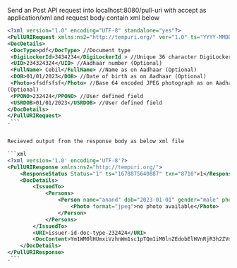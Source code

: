 Send an Post API request into localhost:8080/pull-uri with accept as application/xml and request body contain xml below

```xml
<?xml version="1.0" encoding="UTF-8" standalone="yes"?>
<PullURIRequest xmlns:ns2="http://tempuri.org/" ver="1.0" ts="YYYY-MMDDThh:mm:ss+/-nn:nn" txn="1234" orgId="" format="xml/pdf/both">
<DocDetails>
 <DocType>pdf</DocType> //Document type
 <DigiLockerId>3434234</DigiLockerId > //Unique 36 character DigiLocker Id
 <UID>234324324</UID> //Aadhaar number (Optional)
 <FullName> Cebil</FullName> //Name as on Aadhaar (Optional)
 <DOB>01/01/2023</DOB> //Date of birth as on Aadhaar (Optional)
 <Photo>sfsdfsfsf</Photo> //Base 64 encoded JPEG photograph as on Aadhaar
(Optional)
 <PPONO>232424</PPONO> //User defined field
 <USRDOB>01/01/2023</USRDOB> //User defined field
</DocDetails>
</PullURIRequest>
.```


Recieved output from the response body as below xml file

```xml
<?xml version='1.0' encoding='UTF-8'?>
<PullURIResponse xmlns:ns2="http://tempuri.org/">
    <ResponseStatus Status="1" ts="1678875640887" txn="8710">1</ResponseStatus>
    <DocDetails>
        <IssuedTo>
            <Persons>
                <Person name="anand" dob="2023-01-01" gender="male" phone="8239284920">
                    <Photo format="jpeg">no photo available</Photo>
                </Person>
            </Persons>
        </IssuedTo>
        <URI>issuer-id-doc-type-232424</URI>
        <DocContent>Ym1WM0lHUmxiVzhnWm1sc1pTQm1iM0lnZEdobElHVnRjR3h2ZVdWbElHUmhkR0VnYzJWMENnPT0=</DocContent>
    </DocDetails>
</PullURIResponse>
.```
